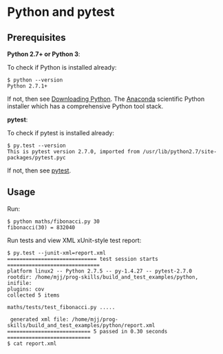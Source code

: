 Python and pytest
=================

Prerequisites
-------------

**Python 2.7+ or Python 3**:

To check if Python is installed already:

```
$ python --version
Python 2.7.1+
```

If not, then see [Downloading Python](http://wiki.python.org/moin/BeginnersGuide/Download). The [Anaconda](http://continuum.io/anacondace.html) scientific Python installer which has a comprehensive Python tool stack.

**pytest**:

To check if pytest is installed already:

```
$ py.test --version
This is pytest version 2.7.0, imported from /usr/lib/python2.7/site-packages/pytest.pyc
```

If not, then see [pytest](https://docs.pytest.org/en/latest/).

Usage
-----

Run:

```
$ python maths/fibonacci.py 30
fibonacci(30) = 832040
```

Run tests and view XML xUnit-style test report:

```
$ py.test --junit-xml=report.xml
============================= test session starts ==============================
platform linux2 -- Python 2.7.5 -- py-1.4.27 -- pytest-2.7.0
rootdir: /home/mjj/prog-skills/build_and_test_examples/python, inifile: 
plugins: cov
collected 5 items 

maths/tests/test_fibonacci.py .....

 generated xml file: /home/mjj/prog-skills/build_and_test_examples/python/report.xml 
=========================== 5 passed in 0.30 seconds ===========================
$ cat report.xml
```
